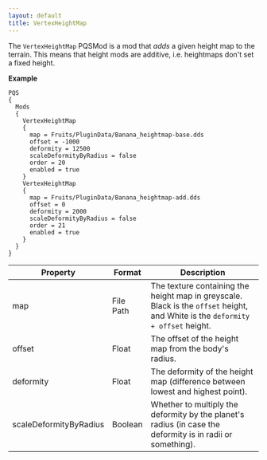 ```yaml
---
layout: default
title: VertexHeightMap
---
```


The `VertexHeightMap` PQSMod is a mod that *adds* a given height map to the terrain. This means that height mods are additive, i.e. heightmaps don't set a fixed height.

**Example**
```
PQS
{
  Mods
  {
    VertexHeightMap
    {
      map = Fruits/PluginData/Banana_heightmap-base.dds
      offset = -1000
      deformity = 12500
      scaleDeformityByRadius = false
      order = 20
      enabled = true
    }
    VertexHeightMap
    {
      map = Fruits/PluginData/Banana_heightmap-add.dds
      offset = 0
      deformity = 2000
      scaleDeformityByRadius = false
      order = 21
      enabled = true
    }
  }
}
```

|Property|Format|Description|
|--------|------|-----------|
|map|File Path|The texture containing the height map in greyscale. Black is the `offset` height, and White is the `deformity + offset` height.|
|offset|Float|The offset of the height map from the body's radius.|
|deformity|Float|The deformity of the height map (difference between lowest and highest point).|
|scaleDeformityByRadius|Boolean|Whether to multiply the deformity by the planet's radius (in case the deformity is in radii or something).|
